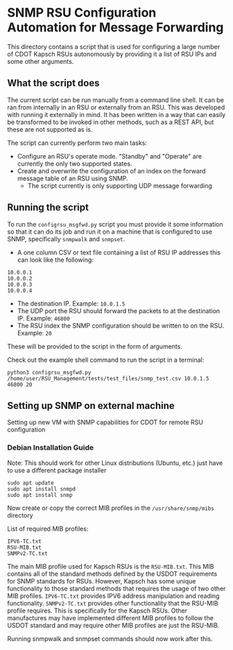 # SNMP RSU Configuration Automation for Message Forwarding
This directory contains a script that is used for configuring a large number of CDOT Kapsch RSUs autonomously by providing it a list of RSU IPs and some other arguments.

## What the script does
The current script can be run manually from a command line shell. It can be ran from internally in an RSU or externally from an RSU. This was developed with running it externally in mind. It has been written in a way that can easily be transformed to be invoked in other methods, such as a REST API, but these are not supported as is.

The script can currently perform two main tasks:
- Configure an RSU's operate mode. "Standby" and "Operate" are currently the only two supported states.
- Create and overwrite the configuration of an index on the forward message table of an RSU using SNMP.
  - The script currently is only supporting UDP message forwarding

## Running the script
To run the `configrsu_msgfwd.py` script you must provide it some information so that it can do its job and run it on a machine that is configured to use SNMP, specifically `snmpwalk` and `snmpset`.
- A one column CSV or text file containing a list of RSU IP addresses this can look like the following:
```
10.0.0.1
10.0.0.2
10.0.0.3
10.0.0.4
```
- The destination IP. Example: `10.0.1.5`
- The UDP port the RSU should forward the packets to at the destination IP. Example: `46800`
- The RSU index the SNMP configuration should be written to on the RSU. Example: `20`

These will be provided to the script in the form of arguments.

Check out the example shell command to run the script in a terminal:
```
python3 configrsu_msgfwd.py /home/user/RSU_Management/tests/test_files/snmp_test.csv 10.0.1.5 46800 20
```
## Setting up SNMP on external machine
Setting up new VM with SNMP capabilities for CDOT for remote RSU configuration

### Debian Installation Guide
Note: This should work for other Linux distributions (Ubuntu, etc.) just have to use a different package installer

```
sudo apt update
sudo apt install snmpd
sudo apt install snmp
```
Now create or copy the correct MIB profiles in the `/usr/share/snmp/mibs` directory

List of required MIB profiles:
```
IPV6-TC.txt
RSU-MIB.txt
SNMPv2-TC.txt
```

The main MIB profile used for Kapsch RSUs is the `RSU-MIB.txt`. This MIB contains all of the standard methods defined by the USDOT requirements for SNMP standards for RSUs. However, Kapsch has some unique functionality to those standard methods that requires the usage of two other MIB profiles. `IPV6-TC.txt` provides IPV6 address manipulation and reading functionality. `SNMPv2-TC.txt` provides other functionality that the RSU-MIB profile requires. This is specifically for the Kapsch RSUs. Other manufactures may have implemented different MIB profiles to follow the USDOT standard and may require other MIB profiles are just the RSU-MIB.

Running snmpwalk and snmpset commands should now work after this.
